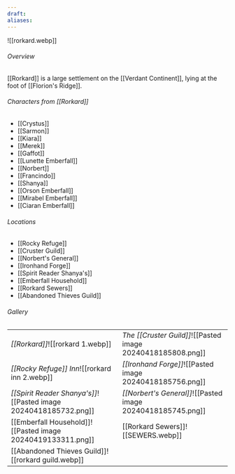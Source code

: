 ```yaml
---
draft: 
aliases:
---
```

![[rorkard.webp]]
###### Overview
[[Rorkard]] is a large settlement on the [[Verdant Continent]], lying at the foot of [[Florion's Ridge]].
###### Characters from [[Rorkard]]
- [[Crystus]]
- [[Sarmon]]
- [[Kiara]]
- [[Merek]]
- [[Gaffot]]
- [[Lunette Emberfall]]
- [[Norbert]]
- [[Francindo]]
- [[Shanya]]
- [[Orson Emberfall]]
- [[Mirabel Emberfall]]
- [[Ciaran Emberfall]]
###### Locations
- [[Rocky Refuge]]
- [[Cruster Guild]]
- [[Norbert's General]]
- [[Ironhand Forge]]
- [[Spirit Reader Shanya's]]
- [[Emberfall Household]]
- [[Rorkard Sewers]]
- [[Abandoned Thieves Guild]]
###### Gallery
|                                                                  |                                                             |
| ---------------------------------------------------------------- | ----------------------------------------------------------- |
| *[[Rorkard]]*![[rorkard 1.webp]]                                 | *The [[Cruster Guild]]*![[Pasted image 20240418185808.png]] |
| *[[Rocky Refuge]] Inn*![[rorkard inn 2.webp]]                    | *[[Ironhand Forge]]*![[Pasted image 20240418185756.png]]    |
| *[[Spirit Reader Shanya's]]*![[Pasted image 20240418185732.png]] | *[[Norbert's General]]*![[Pasted image 20240418185745.png]] |
| [[Emberfall Household]]![[Pasted image 20240419133311.png]]      | [[Rorkard Sewers]]![[SEWERS.webp]]                          |
| [[Abandoned Thieves Guild]]![[rorkard guild.webp]]               |                                                             |
